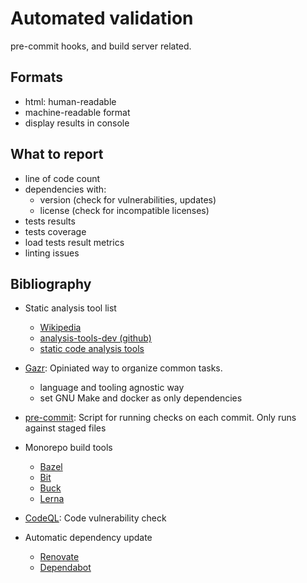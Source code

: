 # Automated validation

pre-commit hooks, and build server related.

## Formats

* html: human-readable
* machine-readable format
* display results in console

## What to report

* line of code count
* dependencies with:
   * version (check for vulnerabilities, updates)
   * license (check for incompatible licenses)
* tests results
* tests coverage
* load tests result metrics
* linting issues

## Bibliography

* Static analysis tool list
    * [Wikipedia](https://en.wikipedia.org/wiki/List_of_tools_for_static_code_analysis)
    * [analysis-tools-dev (github)](https://github.com/analysis-tools-dev/static-analysis)
    * [static code analysis tools](https://www.mycplus.com/featured-articles/best-static-code-analysis-and-review-tools/)
* [Gazr](https://gazr.io/):
    Opiniated way to organize common tasks.

    * language and tooling agnostic way
    * set GNU Make and docker as only dependencies

* [pre-commit](https://pre-commit.com/):
    Script for running checks on each commit.  Only runs against staged files

* Monorepo build tools

   * [Bazel](https://bazel.build/)
   * [Bit](https://bit.dev/)
   * [Buck](https://buck.build/)
   * [Lerna](https://github.com/lerna/lerna)
    
* [CodeQL](https://codeql.github.com/):
    Code vulnerability check

* Automatic dependency update
    * [Renovate](https://github.com/apps/renovate)
    * [Dependabot](https://github.blog/2020-06-01-keep-all-your-packages-up-to-date-with-dependabot/)
